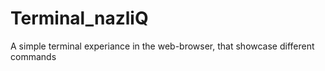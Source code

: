 # Terminal_nazliQ
A simple terminal experiance in the web-browser, that showcase different commands


